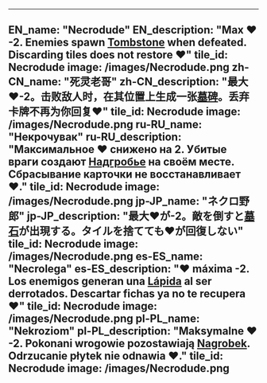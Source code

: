 ---

EN_name: "Necrodude"
EN_description: "Max ❤️ -2. Enemies spawn <a href = '../en/items#Tombstone'>Tombstone</a> when defeated. Discarding tiles does not restore ❤️"
tile_id: Necrodude
image: /images/Necrodude.png
zh-CN_name: "死灵老哥"
zh-CN_description: "最大❤️-2。击败敌人时，在其位置上生成一张<a href = '../zh_cn/items#Tombstone'>墓碑</a>。丢弃卡牌不再为你回复❤️"
tile_id: Necrodude
image: /images/Necrodude.png
ru-RU_name: "Некрочувак"
ru-RU_description: "Максимальное ❤️ снижено на 2. Убитые враги создают <a href = '../ru_ru/items#Tombstone'>Надгробье</a> на своём месте. Сбрасывание карточки не восстанавливает ❤️."
tile_id: Necrodude
image: /images/Necrodude.png
jp-JP_name: "ネクロ野郎"
jp-JP_description: "最大❤️が-2。敵を倒すと<a href = '../jp_jp/items#Tombstone'>墓石</a>が出現する。タイルを捨てても❤️が回復しない"
tile_id: Necrodude
image: /images/Necrodude.png
es-ES_name: "Necrolega"
es-ES_description: "❤️ máxima -2. Los enemigos generan una <a href = '../es_es/items#Tombstone'>Lápida</a> al ser derrotados. Descartar fichas ya no te recupera ❤️"
tile_id: Necrodude
image: /images/Necrodude.png
pl-PL_name: "Nekroziom"
pl-PL_description: "Maksymalne ❤️ -2. Pokonani wrogowie pozostawiają <a href = '../pl_pl/items#Tombstone'>Nagrobek</a>. Odrzucanie płytek nie odnawia ❤️."
tile_id: Necrodude
image: /images/Necrodude.png
---